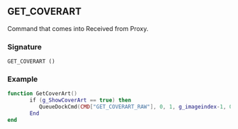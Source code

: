 ## GET\_COVERART

Command that comes into Received from Proxy.


### Signature

`GET_COVERART ()`


### Example

```lua
function GetCoverArt()
       if (g_ShowCoverArt == true) then
          QueueDockCmd(CMD["GET_COVERART_RAW"], 0, 1, g_imageindex-1, 0, "")
       End
end
```
